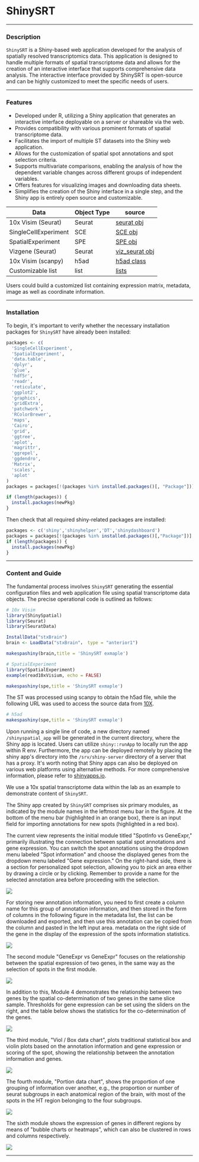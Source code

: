 # ShinySRT

---

### Description

`ShinySRT` is a Shiny-based web application developed for the analysis of spatially resolved transcriptomics data. This application is designed to handle multiple formats of spatial transcriptome data and allows for the creation of an interactive interface that supports comprehensive data analysis. The interactive interface provided by ShinySRT is open-source and can be highly customized to meet the specific needs of users.




---

### Features

- Developed under R, utilizing a Shiny application that generates an interactive interface deployable on a server or shareable via the web.
- Provides compatibility with various prominent formats of spatial transcriptome data.
- Facilitates the import of multiple ST datasets into the Shiny web application.
- Allows for the customization of spatial spot annotations and spot selection criteria.
- Supports multivariate comparisons, enabling the analysis of how the dependent variable changes across different groups of independent variables.
- Offers features for visualizing images and downloading data sheets.
- Simplifies the creation of the Shiny interface in a single step, and the Shiny app is entirely open source and customizable.


| Data      | Object Type | source |
| ----------- | ----------- | ----------- |
| 10x Visim (Seurat)     | Seurat       | [seurat obj](https://www.10xgenomics.com/resources/datasets?menu%5Bproducts.name%5D=Spatial%20Gene%20Expression&query=&page=1&configure%5BhitsPerPage%5D=50&configure%5BmaxValuesPerFacet%5D=1000) |
| SingleCellExperiment   | SCE        | [SCE obj](docs/SingleCellExperimentprocess.md) |
| SpatialExperiment   | SPE        | [SPE obj](docs/SpatialExperimentprocess.md) |
| Vizgene (Seurat)  | Seurat        | [viz_seurat obj](docs/vizgeneprocess.md) |
| 10x Visim (scanpy)   | h5ad        | [h5ad class](docs/scanpyprocess.md) |
| Customizable list   | list        | [lists](docs/customlistprocess.md) |


Users could build a customized list containing expression matrix, metadata, image as well as coordinate information.

---

### Installation
To begin, it's important to verify whether the necessary installation packages for `ShinySRT` have already been installed:

``` r
packages <- c(
  'SingleCellExperiment',
  'SpatialExperiment',
  'data.table',
  'dplyr',
  'glue',
  'hdf5r',
  'readr',
  'reticulate',
  'ggplot2',
  'graphics',
  'gridExtra',
  'patchwork',
  'RColorBrewer',
  'maps',
  'Cairo',
  'grid',
  'ggtree',
  'aplot',
  'magrittr',
  'ggrepel',
  'ggdendro',
  'Matrix',
  'scales',
  'aplot'
)
packages = packages[!(packages %in% installed.packages()[, "Package"])]

if (length(packages)) {
  install.packages(newPkg)
}

```

Then check that all required shiny-related packages are installed:

``` r
packages <- c('shiny','shinyhelper','DT','shinydashboard')
packages = packages[!(packages %in% installed.packages()[,"Package"])]
if (length(packages)) {
  install.packages(newPkg)
}
```


---

### Content and Guide

The fundamental process involves `ShinySRT` generating the essential configuration files and web application file using spatial transcriptome data objects. The precise operational code is outlined as follows:

``` r
# 10x Visim
library(ShinySpatial)
library(Seurat)
library(SeuratData)

InstallData("stxBrain")
brain <- LoadData("stxBrain"， type = "anterior1")

makespashiny(brain,title = 'ShinySRT exmaple')

# SpatialExperiment
library(SpatialExperiment)
example(read10xVisium, echo = FALSE)

makespashiny(spe,title = 'ShinySRT exmaple')

```

The ST was processed using scanpy to obtain the h5ad file, while the following URL was used to access the source data from [10X](https://www.10xgenomics.com/resources/datasets/mouse-brain-serial-section-2-sagittal-anterior-1-standard).


``` r
# h5ad
makespashiny(spe,title = 'ShinySRT exmaple')
```

Upon running a single line of code, a new directory named `/shinyspatial_app` will be generated in the current directory, where the Shiny app is located. Users can utilize `shiny::runApp` to locally run the app within R env. Furthermore, the app can be deployed remotely by placing the shiny app's directory into the `/srv/shiny-server` directory of a server that has a proxy. It's worth noting that Shiny apps can also be deployed on various web platforms using alternative methods. For more comprehensive information, please refer to [shinyapps.io](https://www.shinyapps.io/).

We use a 10x spatial transcriptome data within the lab as an example to demonstrate content of `ShinySRT`.

The Shiny app created by `ShinySRT` comprises six primary modules, as indicated by the module names in the leftmost menu bar in the figure. At the bottom of the menu bar (highlighted in an orange box), there is an input field for importing annotations for new spots (highlighted in a red box).


The current view represents the initial module titled "SpotInfo vs GeneExpr," primarily illustrating the connection between spatial spot annotations and gene expression. You can switch the spot annotations using the dropdown menu labeled "Spot information" and choose the displayed genes from the dropdown menu labeled "Gene expression." On the right-hand side, there is a section for personalized spot selection, allowing you to pick an area either by drawing a circle or by clicking. Remember to provide a name for the selected annotation area before proceeding with the selection.


![](image/content1.png)


For storing new annotation information, you need to first create a column name for this group of annotation information, and then stored in the form of columns in the following figure in the metadata list, the list can be downloaded and exported, and then use this annotation can be copied from the column and pasted in the left input area. metadata on the right side of the gene in the display of the expression of the spots information statistics.


![](image/content2.png)


The second module "GeneExpr vs GeneExpr" focuses on the relationship between the spatial expression of two genes, in the same way as the selection of spots in the first module.


![](image/content3.png)


In addition to this, Module 4 demonstrates the relationship between two genes by the spatial co-determination of two genes in the same slice sample. Thresholds for gene expression can be set using the sliders on the right, and the table below shows the statistics for the co-determination of the genes.


![](image/content4.png)


The third module, "Viol / Box data chart", plots traditional statistical box and violin plots based on the annotation information and gene expression or scoring of the spot, showing the relationship between the annotation information and genes.


![](image/content5.png)


The fourth module, "Portion data chart", shows the proportion of one grouping of information over another, e.g., the proportion or number of seurat subgroups in each anatomical region of the brain, with most of the spots in the HT region belonging to the four subgroups.


![](image/content6.png)


The sixth module shows the expression of genes in different regions by means of "bubble charts or heatmaps", which can also be clustered in rows and columns respectively.


![](image/content7.png)


---
